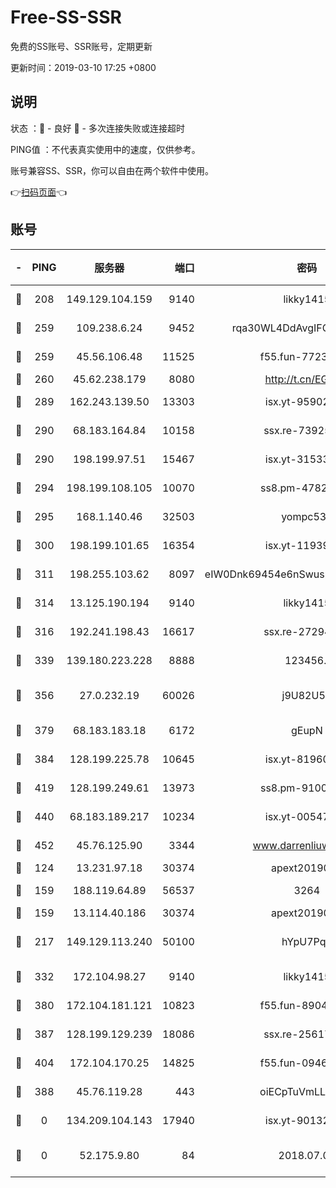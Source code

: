 # Free-SS-SSR

免费的SS账号、SSR账号，定期更新

更新时间：2019-03-10 17:25 +0800

## 说明

状态     ：🙂 - 良好 🙁 - 多次连接失败或连接超时

PING值   ：不代表真实使用中的速度，仅供参考。

账号兼容SS、SSR，你可以自由在两个软件中使用。

👉[扫码页面](https://liesauer.github.io/Free-SS-SSR/)👈

## 账号

|-|PING|服务器|端口|密码|加密方式|区域|
|:----:|:----:|:-----:|-----:|:----:|:----:|:----:|
|🙂|208|149.129.104.159|9140|likky1415|aes-256-cfb|HK|
|🙂|259|109.238.6.24|9452|rqa30WL4DdAvgIFG6Fs3znzTa|aes-256-cfb|FR|
|🙂|259|45.56.106.48|11525|f55.fun-77233289|aes-256-cfb|US|
|🙂|260|45.62.238.179|8080|http://t.cn/EGJIyrl|rc4-md5|CA|
|🙂|289|162.243.139.50|13303|isx.yt-95902908|aes-256-cfb|US|
|🙂|290|68.183.164.84|10158|ssx.re-73925133|aes-256-cfb|US|
|🙂|290|198.199.97.51|15467|isx.yt-31533637|aes-256-cfb|US|
|🙂|294|198.199.108.105|10070|ss8.pm-47824837|aes-256-cfb|US|
|🙂|295|168.1.140.46|32503|yompc535|aes-256-cfb|AU|
|🙂|300|198.199.101.65|16354|isx.yt-11939901|aes-256-cfb|US|
|🙂|311|198.255.103.62|8097|eIW0Dnk69454e6nSwuspv9DmS201tQ0D|aes-256-cfb|US|
|🙂|314|13.125.190.194|9140|likky1415|aes-256-cfb|KR|
|🙂|316|192.241.198.43|16617|ssx.re-27294223|aes-256-cfb|US|
|🙂|339|139.180.223.228|8888|123456..|aes-256-cfb|JP|
|🙂|356|27.0.232.19|60026|j9U82U53|xchacha20-ietf-poly1305|HK|
|🙂|379|68.183.183.18|6172|gEupN|aes-256-cfb|SG|
|🙂|384|128.199.225.78|10645|isx.yt-81960461|aes-256-cfb|SG|
|🙂|419|128.199.249.61|13973|ss8.pm-91003173|aes-256-cfb|SG|
|🙂|440|68.183.189.217|10234|isx.yt-00547115|aes-256-cfb|SG|
|🙂|452|45.76.125.90|3344|www.darrenliuwei.com|aes-256-cfb|AU|
|🙂|124|13.231.97.18|30374|apext2019006|chacha20|JP|
|🙂|159|188.119.64.89|56537|3264|aes-256-cfb|RU|
|🙂|159|13.114.40.186|30374|apext2019006|chacha20|JP|
|🙂|217|149.129.113.240|50100|hYpU7PqP|chacha20-ietf-poly1305|CN|
|🙂|332|172.104.98.27|9140|likky1415|aes-256-cfb|JP|
|🙂|380|172.104.181.121|10823|f55.fun-89043009|aes-256-cfb|SG|
|🙂|387|128.199.129.239|18086|ssx.re-25617968|aes-256-cfb|SG|
|🙂|404|172.104.170.25|14825|f55.fun-09460253|aes-256-cfb|SG|
|🙁|388|45.76.119.28|443|oiECpTuVmLLxk4Ts|aes-256-cfb|AU|
|🙁|0|134.209.104.143|17940|isx.yt-90132176|aes-256-cfb|SG|
|🙁|0|52.175.9.80|84|2018.07.07|chacha20-ietf-poly1305|HK|
